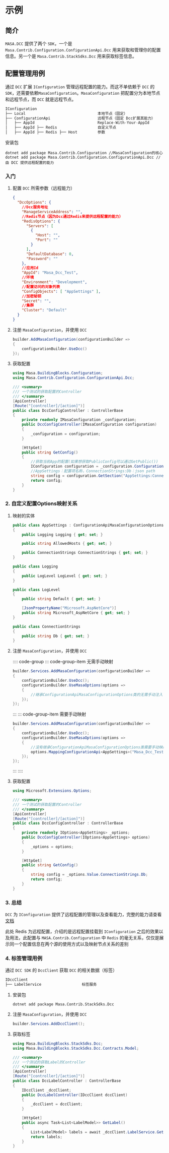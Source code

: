 # 示例

## 简介

`MASA.DCC` 提供了两个 `SDK`，一个是 `Masa.Contrib.Configuration.ConfigurationApi.Dcc` 用来获取和管理你的配置信息。另一个是 `Masa.Contrib.StackSdks.Dcc` 用来获取标签信息。

## 配置管理用例

通过 `DCC` 扩展 `IConfiguration` 管理远程配置的能力。而这不单依赖于 `DCC` 的 `SDK`，还需要依赖`MasaConfiguration`。`MasaConfiguration` 把配置分为本地节点和远程节点，而 `DCC` 就是远程节点。

```csharp
IConfiguration
├── Local                                本地节点（固定）
├── ConfigurationApi                     远程节点（固定 Dcc扩展其能力）
│   ├── AppId                            Replace-With-Your-AppId
│   ├── AppId ├── Redis                  自定义节点
│   ├── AppId ├── Redis ├── Host         参数
```

安装包

```shell 终端
dotnet add package Masa.Contrib.Configuration //MasaConfiguration的核心
dotnet add package Masa.Contrib.Configuration.ConfigurationApi.Dcc //由 DCC 提供远程配置的能力
```

### 入门

1. 配置 `DCC` 所需参数（远程能力）

   ```json appsettings.json
   {
     "DccOptions": {
       //Dcc服务地址
       "ManageServiceAddress": "",
       //Redis节点（因为Dcc通过Redis来提供远程配置的能力）
       "RedisOptions": {
         "Servers": [
           {
             "Host": "",
             "Port": ""
           }
         ],
         "DefaultDatabase": 0,
         "Password": ""
       },
       //应用Id
       "AppId": "Masa_Dcc_Test",
       //环境
       "Environment": "Development",
       //配置访问的对象列表
       "ConfigObjects": [ "AppSettings" ],
       //加密秘钥
       "Secret": "",
       //集群
       "Cluster": "Default"
     }
   }
   
   ```

2. 注册 `MasaConfiguration`，并使用 `DCC`

   ```csharp Program.cs
   builder.AddMasaConfiguration(configurationBuilder =>
   {
       configurationBuilder.UseDcc()
   });
   ```

3. 获取配置

   ```csharp
   using Masa.BuildingBlocks.Configuration;
   using Masa.Contrib.Configuration.ConfigurationApi.Dcc;
   
   /// <summary>
   /// 一个测试的获取配置的Controller
   /// </summary>
   [ApiController]
   [Route("[controller]/[action]")]
   public class DccConfigController : ControllerBase
   {
       private readonly IMasaConfiguration _configuration;
       public DccConfigController(IMasaConfiguration configuration)
       {
           _configuration = configuration;
       }
   
       [HttpGet]
       public string GetConfig()
       {
           //获取当前App的配置(如果想获取PublicConfig可以通过GetPublic())
           IConfiguration configuration = _configuration.ConfigurationApi.GetDefault();
           //AppSettings：配置项名称，ConnectionStrings:Db：json path
           string config = configuration.GetSection("AppSettings:ConnectionStrings:Db").Get<string>();
           return config;
       }
   }
   ```

### 2. 自定义配置Options映射关系

1. 映射的实体

   ```csharp
   public class AppSettings : ConfigurationApiMasaConfigurationOptions
   {
       public Logging Logging { get; set; }
   
       public string AllowedHosts { get; set; }
   
       public ConnectionStrings ConnectionStrings { get; set; }
   }
   
   public class Logging
   {
       public LogLevel LogLevel { get; set; }
   }
   
   public class LogLevel
   {
       public string Default { get; set; }
   
       [JsonPropertyName("Microsoft.AspNetCore")]
       public string Microsoft_AspNetCore { get; set; }
   }
   
   public class ConnectionStrings
   {
       public string Db { get; set; }
   }
   ```

2. 注册 `MasaConfiguration`，并使用 `DCC`

   :::: code-group
   ::: code-group-item 无需手动映射
   ```csharp Program
   builder.Services.AddMasaConfiguration(configurationBuilder =>
   {
       configurationBuilder.UseDcc();
       configurationBuilder.UseMasaOptions(options =>
       {
           //继承ConfigurationApiMasaConfigurationOptions类的无需手动注入
       });
   });
   ```
   :::
   ::: code-group-item 需要手动映射
   ```csharp
   builder.Services.AddMasaConfiguration(configurationBuilder =>
   {
       configurationBuilder.UseDcc();
       configurationBuilder.UseMasaOptions(options =>
       {
           //没有继承ConfigurationApiMasaConfigurationOptions类需要手动映射
           options.MappingConfigurationApi<AppSettings>("Masa_Dcc_Test", "AppSettings");
       });
   });
   ```
   :::
   ::::

3. 获取配置

   ```csharp
   using Microsoft.Extensions.Options;
   
   /// <summary>
   /// 一个测试的获取配置的Controller
   /// </summary>
   [ApiController]
   [Route("[controller]/[action]")]
   public class DccConfigController : ControllerBase
   {
       private readonly IOptions<AppSettings> _options;
       public DccConfigController(IOptions<AppSettings> options)
       {
           _options = options;
       }
   
       [HttpGet]
       public string GetConfig()
       {
           string config = _options.Value.ConnectionStrings.Db;
           return config;
       }
   }
   ```

### 3. 总结

`DCC` 为 `IConfiguration` 提供了远程配置的管理以及查看能力，完整的能力请查看 [文档](https://docs.masastack.com/framework/building-blocks/configuration/overview)

此处 Redis 为远程配置，介绍的是远程配置挂载到 `IConfiguration` 之后的效果以及用法，此配置与 `MASA.Contrib.Configuration` 中 `Redis` 的毫无关系，仅仅是展示同一个配置信息在两个源的使用方式以及映射节点关系的差别

### 4. 标签管理用例

通过 `DCC SDK` 的 `DccClient` 获取 `DCC` 的相关数据（标签）

```csharp
IDccClient
├── LabelService                  标签服务
```

1. 安装包

   ``` shell
   dotnet add package Masa.Contrib.StackSdks.Dcc
   ```

2. 注册 `MasaConfiguration`，并使用 `DCC`

   ```csharp Program.cs
   builder.Services.AddDccClient();
   ```

3. 获取标签
   
   ```csharp
   using Masa.BuildingBlocks.StackSdks.Dcc;
   using Masa.BuildingBlocks.StackSdks.Dcc.Contracts.Model;
   
   /// <summary>
   /// 一个测试的获取Label的Controller
   /// </summary>
   [ApiController]
   [Route("[controller]/[action]")]
   public class DccLabelController : ControllerBase
   {
       IDccClient _dccClient;
       public DccLabelController(IDccClient dccClient)
       {
           _dccClient = dccClient;
       }
   
       [HttpGet]
       public async Task<List<LabelModel>> GetLabel()
       {
           List<LabelModel> labels = await _dccClient.LabelService.GetListByTypeCodeAsync("TestLabel");
           return labels;
       }
   }
   ```
